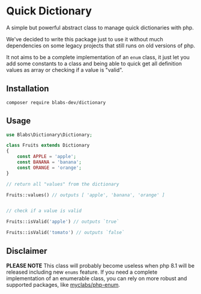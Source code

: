 # Quick Dictionary

A simple but powerful abstract class to manage quick dictionaries with php.

We've decided to write this package just to use it without much dependencies on some legacy projects that still runs on old versions of php.

It not aims to be a complete implementation of an `enum` class, it just let you add some constants to a class and being able to quick get all definition values as array or checking if a value is "valid". 

## Installation
```
composer require blabs-dev/dictionary
```

## Usage
```php
use Blabs\Dictionary\Dictionary;

class Fruits extends Dictionary
{
    const APPLE = 'apple';
    const BANANA = 'banana';
    const ORANGE = 'orange';
}

// return all "values" from the dictionary

Fruits::values() // outputs [ 'apple', 'banana', 'orange' ]


// check if a value is valid

Fruits::isValid('apple') // outputs `true`

Fruits::isValid('tomato') // outputs `false`
```

## Disclaimer
**PLEASE NOTE** This class will probably become useless when php 8.1 will be released including new `enums` feature. 
If you need a complete implementation of an enumerable class, you can rely on more robust and supported packages, like [myclabs/php-enum](https://github.com/myclabs/php-enum).
